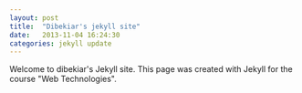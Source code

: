 ```yaml
---
layout: post
title:  "Dibekiar's jekyll site"
date:   2013-11-04 16:24:30
categories: jekyll update
---
```


Welcome to dibekiar's Jekyll site. This page was created with Jekyll for the course "Web Technologies".
